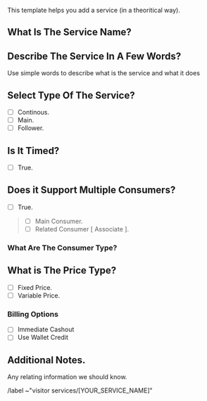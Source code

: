 This template helps you add a service (in a theoritical way). 

## What Is The Service Name?

<!-- Write your service name -->

## Describe The Service In A Few Words?

Use simple words to describe what is the service and what it does

## Select Type Of The Service?

- [ ] Continous.
- [ ] Main.
- [ ] Follower.

## Is It Timed?

- [ ] True.

## Does it Support Multiple Consumers?

- [ ] True.
> - [ ] Main Consumer.
> - [ ] Related Consumer [ Associate ].

### What Are The Consumer Type?

## What is The Price Type?

- [ ] Fixed Price.
- [ ] Variable Price.

### Billing Options

- [ ] Immediate Cashout
- [ ] Use Wallet Credit

## Additional Notes.

Any relating information we should know.

/label ~"visitor services/[YOUR_SERVICE_NAME]" 
